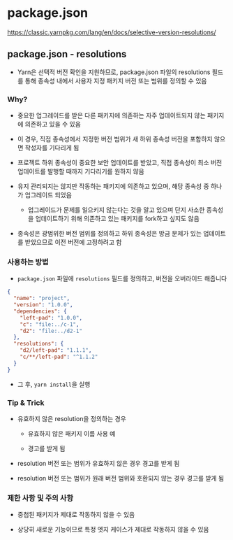 # package.json

https://classic.yarnpkg.com/lang/en/docs/selective-version-resolutions/

## package.json - resolutions 

  - Yarn은 선택적 버전 확인을 지원하므로, package.json 파일의 resolutions 필드를 통해 종속성 내에서 사용자 지정 패키지 버전 또는 범위를 정의할 수 있음 

### Why? 

- 중요한 업그레이드를 받은 다른 패키지에 의존하는 자주 업데이트되지 않는 패키지에 의존하고 있을 수 있음 

- 이 경우, 직접 종속성에서 지정한 버전 범위가 새 하위 종속성 버전을 포함하지 않으면 작성자를 기다리게 됨 

- 프로젝트 하위 종속성이 중요한 보안 업데이트를 받았고, 직접 종속성이 최소 버전 업데이트를 발행할 때까지 기다리기를 원하지 않음 

- 유지 관리되지는 않지만 작동하는 패키지에 의존하고 있으며, 해당 종속성 중 하나가 업그레이드 되었음 

  - 업그레이드가 문제를 일으키지 않는다는 것을 알고 있으며 단지 사소한 종속성을 업데이트하기 위해 의존하고 있는 패키지를 fork하고 싶지도 않음 

- 종속성은 광범위한 버전 범위를 정의하고 하위 종속성은 방금 문제가 있는 업데이트를 받았으므로 이전 버전에 고정하려고 함 

### 사용하는 방법 

- `package.json` 파일에 `resolutions` 필드를 정의하고, 버전을 오버라이드 해줍니다 

```json
{
  "name": "project",
  "version": "1.0.0",
  "dependencies": {
    "left-pad": "1.0.0",
    "c": "file:../c-1",
    "d2": "file:../d2-1"
  },
  "resolutions": {
    "d2/left-pad": "1.1.1",
    "c/**/left-pad": "^1.1.2"
  }
}
```

- 그 후, `yarn install`을 실행 

### Tip & Trick

- 유효하지 않은 resolution을 정의하는 경우 

  - 유효하지 않은 패키지 이름 사용 예

  - 경고를 받게 됨 

- resolution 버전 또는 범위가 유효하지 않은 경우 경고를 받게 됨 

- resolution 버전 또는 범위가 원래 버전 범위와 호환되지 않는 경우 경고를 받게 됨 

### 제한 사항 및 주의 사항 

- 중첩된 패키지가 제대로 작동하지 않을 수 있음 

- 상당히 새로운 기능이므로 특정 엣지 케이스가 제대로 작동하지 않을 수 있음 
